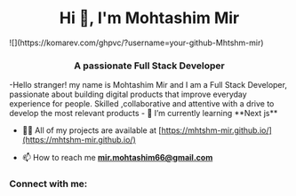 <h1 align="center">Hi 👋, I'm Mohtashim Mir</h1>
![](https://komarev.com/ghpvc/?username=your-github-Mhtshm-mir)
<h3 align="center">A passionate Full Stack Developer</h3>
-Hello stranger! my name is Mohtashim Mir and I am a Full Stack Developer, passionate about building digital products that improve everyday experience for people. Skilled ,collaborative and attentive  with a drive to develop the most relevant products
- 🌱 I’m currently learning **Next js**

- 👨‍💻 All of my projects are available at [https://mhtshm-mir.github.io/](https://mhtshm-mir.github.io/)

- 📫 How to reach me **mir.mohtashim66@gmail.com**

<h3 align="left">Connect with me:</h3>
